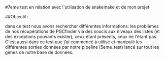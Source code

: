 #7eme test en relation avec l'utilisation de snakemake et de mon projet

##Objectif:

dans ce test nous avons rechercher différentes informations: les problèmes de nos récupérations de PGCfinder via des soucis aux niveaux des listes (et des exceptions pouvants exister), ceux étant présents, ceux ne l'étant pas. C'est aussi dans ce test que j'ai commencé à utilisé et manipulé les différentes sorties données par notre pipeline (5eme_test) lancé sur tout les gènes de notre base de données.